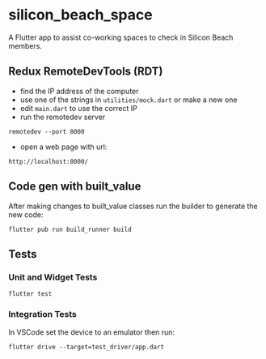 # silicon_beach_space

A Flutter app to assist co-working spaces to check in Silicon Beach members.

## Redux RemoteDevTools (RDT) 

- find the IP address of the computer 
- use one of the strings in `utilities/mock.dart` or make a new one 
- edit `main.dart` to use the correct IP 
- run the remotedev server

```
remotedev --port 8000
```

- open a web page with url:

```
http://localhost:8000/
```

## Code gen with built_value 

After making changes to built_value classes run the builder to generate the new code:

```
flutter pub run build_runner build
```

## Tests 

### Unit and Widget Tests 

```
flutter test
```

### Integration Tests 

In VSCode set the device to an emulator then run: 

```
flutter drive --target=test_driver/app.dart
```
